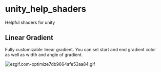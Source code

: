 # unity_help_shaders
Helpful shaders for unity

## Linear Gradient
Fully customizable linear gradient. 
You can set start and end gradient color as well as width and angle of gradient.

![ezgif.com-optimize7db9664afe53aa84.gif](https://s5.gifyu.com/images/ezgif.com-optimize7db9664afe53aa84.gif)

